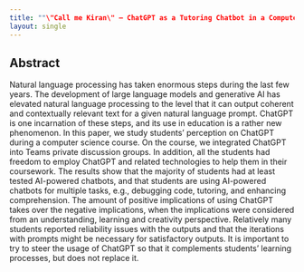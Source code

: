 ```yaml
---
title: ""\"Call me Kiran\" – ChatGPT as a Tutoring Chatbot in a Computer Science Course""
layout: single
---
```


## Abstract
Natural language processing has taken enormous steps during the last few years. The development of large language models and generative AI has elevated natural language processing to the level that it can output coherent and contextually relevant text for a given natural language prompt. ChatGPT is one incarnation of these steps, and its use in education is a rather new phenomenon. In this paper, we study students’ perception on ChatGPT during a computer science course. On the course, we integrated ChatGPT into Teams private discussion groups. In addition, all the students had freedom to employ ChatGPT and related technologies to help them in their coursework. The results show that the majority of students had at least tested AI-powered chatbots, and that students are using AI-powered chatbots for multiple tasks, e.g., debugging code, tutoring, and enhancing comprehension. The amount of positive implications of using ChatGPT takes over the negative implications, when the implications were considered from an understanding, learning and creativity perspective. Relatively many students reported reliability issues with the outputs and that the iterations with prompts might be necessary for satisfactory outputs. It is important to try to steer the usage of ChatGPT so that it complements students’ learning processes, but does not replace it.
